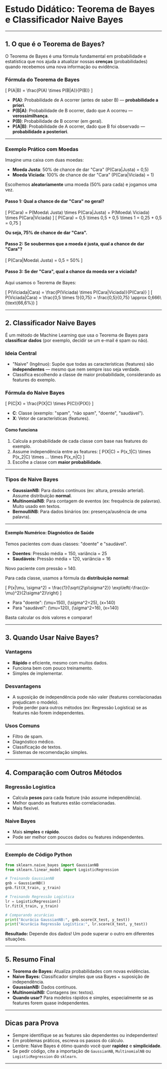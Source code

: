 # Estudo Didático: Teorema de Bayes e Classificador Naive Bayes

---

## 1. O que é o Teorema de Bayes?

O Teorema de Bayes é uma fórmula fundamental em probabilidade e estatística que nos ajuda a atualizar nossas **crenças** (probabilidades) quando recebemos uma nova informação ou evidência.

### Fórmula do Teorema de Bayes

\[
  P(A|B) = \frac{P(A) \times P(B|A)}{P(B)}
\]

- **P(A)**: Probabilidade de A ocorrer (antes de saber B) — **probabilidade a priori**.
- **P(B|A)**: Probabilidade de B ocorrer, dado que A ocorreu — **verossimilhança**.
- **P(B)**: Probabilidade de B ocorrer (em geral).
- **P(A|B)**: Probabilidade de A ocorrer, dado que B foi observado — **probabilidade a posteriori**.

---

### Exemplo Prático com Moedas

Imagine uma caixa com duas moedas:

- **Moeda Justa**: 50% de chance de dar "Cara" (P(Cara|Justa) = 0,5)
- **Moeda Viciada**: 100% de chance de dar "Cara" (P(Cara|Viciada) = 1)

Escolhemos **aleatoriamente** uma moeda (50% para cada) e jogamos uma vez.

#### Passo 1: Qual a chance de dar "Cara" no geral?

\[
P(Cara) = P(Moeda\ Justa) \times P(Cara|Justa) + P(Moeda\ Viciada) \times P(Cara|Viciada)
\]
\[
P(Cara) = 0,5 \times 0,5 + 0,5 \times 1 = 0,25 + 0,5 = 0,75
\]

**Ou seja, 75% de chance de dar "Cara".**

#### Passo 2: Se soubermos que a moeda é justa, qual a chance de dar "Cara"?

\[
P(Cara|Moeda\ Justa) = 0,5 = 50\%
\]

#### Passo 3: Se der "Cara", qual a chance da moeda ser a viciada?

Aqui usamos o Teorema de Bayes:

\[
P(Viciada|Cara) = \frac{P(Viciada) \times P(Cara|Viciada)}{P(Cara)}
\]
\[
P(Viciada|Cara) = \frac{0,5 \times 1}{0,75} = \frac{0,5}{0,75} \approx 0,666\ (\text{66,6%})
\]

---

## 2. Classificador Naive Bayes

É um método de Machine Learning que usa o Teorema de Bayes para **classificar dados** (por exemplo, decidir se um e-mail é spam ou não).

### Ideia Central

- "Naive" (Ingênuo): Supõe que todas as características (features) são **independentes** — mesmo que nem sempre isso seja verdade.
- Classifica escolhendo a classe de maior probabilidade, considerando as features do exemplo.

### Fórmula do Naive Bayes

\[
P(C|X) = \frac{P(X|C) \times P(C)}{P(X)}
\]

- **C**: Classe (exemplo: "spam", "não spam", "doente", "saudável").
- **X**: Vetor de características (features).

#### Como funciona

1. Calcula a probabilidade de cada classe com base nas features do exemplo.
2. Assume independência entre as features:
   \[
   P(X|C) = P(x_1|C) \times P(x_2|C) \times ... \times P(x_n|C)
   \]
3. Escolhe a classe com **maior probabilidade**.

---

### Tipos de Naive Bayes

- **GaussianNB**: Para dados contínuos (ex: altura, pressão arterial). Assume distribuição **normal**.
- **MultinomialNB**: Para contagem de eventos (ex: frequência de palavras). Muito usado em textos.
- **BernoulliNB**: Para dados binários (ex: presença/ausência de uma palavra).

---

#### Exemplo Numérico: Diagnóstico de Saúde

Temos pacientes com duas classes: "doente" e "saudável".

- **Doentes**: Pressão média = 150, variância = 25
- **Saudáveis**: Pressão média = 120, variância = 16

Novo paciente com pressão = 140.

Para cada classe, usamos a fórmula da **distribuição normal**:

\[
P(x|\mu, \sigma^2) = \frac{1}{\sqrt{2\pi\sigma^2}} \exp\left(-\frac{(x-\mu)^2}{2\sigma^2}\right)
\]

- Para "doente": \(\mu=150\), \(\sigma^2=25\), \(x=140\)
- Para "saudável": \(\mu=120\), \(\sigma^2=16\), \(x=140\)

Basta calcular os dois valores e comparar!

---

## 3. Quando Usar Naive Bayes?

### Vantagens

- **Rápido** e eficiente, mesmo com muitos dados.
- Funciona bem com pouco treinamento.
- Simples de implementar.

### Desvantagens

- A suposição de independência pode não valer (features correlacionadas prejudicam o modelo).
- Pode perder para outros métodos (ex: Regressão Logística) se as features não forem independentes.

### Usos Comuns

- Filtro de spam.
- Diagnóstico médico.
- Classificação de textos.
- Sistemas de recomendação simples.

---

## 4. Comparação com Outros Métodos

### Regressão Logística

- Calcula **pesos** para cada feature (não assume independência).
- Melhor quando as features estão correlacionadas.
- Mais flexível.

### Naive Bayes

- Mais **simples** e **rápido**.
- Pode ser melhor com poucos dados ou features independentes.

---

### Exemplo de Código Python

```python
from sklearn.naive_bayes import GaussianNB
from sklearn.linear_model import LogisticRegression

# Treinando GaussianNB
gnb = GaussianNB()
gnb.fit(X_train, y_train)

# Treinando Regressão Logística
lr = LogisticRegression()
lr.fit(X_train, y_train)

# Comparando acurácias
print("Acurácia GaussianNB:", gnb.score(X_test, y_test))
print("Acurácia Regressão Logística:", lr.score(X_test, y_test))
```
**Resultado:** Depende dos dados! Um pode superar o outro em diferentes situações.

---

## 5. Resumo Final

- **Teorema de Bayes:** Atualiza probabilidades com novas evidências.
- **Naive Bayes:** Classificador simples que usa Bayes + suposição de independência.
- **GaussianNB:** Dados contínuos.
- **MultinomialNB:** Contagens (ex: textos).
- **Quando usar?** Para modelos rápidos e simples, especialmente se as features forem quase independentes.

---

## Dicas para Prova

- Sempre identifique se as features são dependentes ou independentes!
- Em problemas práticos, escreva os passos do cálculo.
- Lembre: Naive Bayes é ótimo quando você quer **rapidez** e **simplicidade**.
- Se pedir código, cite a importação de `GaussianNB`, `MultinomialNB` ou `LogisticRegression` do `sklearn`.

---